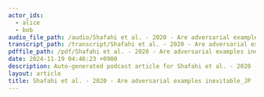 ```yaml
---
actor_ids:
  - alice
  - bob
audio_file_path: /audio/Shafahi et al. - 2020 - Are adversarial examples inevitable_JP.wav
transcript_path: /transcript/Shafahi et al. - 2020 - Are adversarial examples inevitable_JP.txt
pdffile_path: /pdf/Shafahi et al. - 2020 - Are adversarial examples inevitable_JP.pdf
date: 2024-11-19 04:46:23 +0900
description: Auto-generated podcast article for Shafahi et al. - 2020 - Are adversarial examples inevitable_JP.
layout: article
title: Shafahi et al. - 2020 - Are adversarial examples inevitable_JP
---
```



